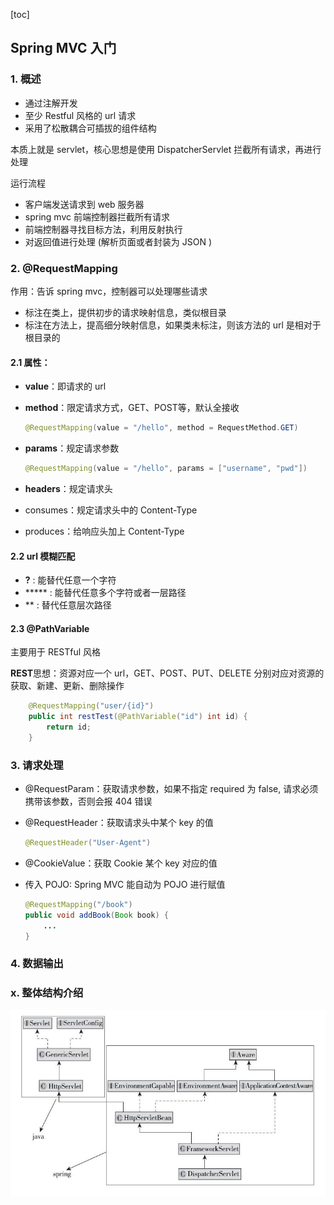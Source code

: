 [toc]

## Spring MVC 入门

### 1. 概述

- 通过注解开发
- 至少 Restful 风格的 url 请求
- 采用了松散耦合可插拔的组件结构

本质上就是 servlet，核心思想是使用 DispatcherServlet 拦截所有请求，再进行处理

运行流程

- 客户端发送请求到 web 服务器
- spring mvc 前端控制器拦截所有请求
- 前端控制器寻找目标方法，利用反射执行
- 对返回值进行处理 (解析页面或者封装为 JSON )







### 2. @RequestMapping

作用：告诉 spring mvc，控制器可以处理哪些请求

- 标注在类上，提供初步的请求映射信息，类似根目录
- 标注在方法上，提高细分映射信息，如果类未标注，则该方法的 url 是相对于根目录的

#### 2.1 属性：

- **value**：即请求的 url

- **method**：限定请求方式，GET、POST等，默认全接收

  ``` java
  @RequestMapping(value = "/hello", method = RequestMethod.GET)
  ```

- **params**：规定请求参数

  ``` java
  @RequestMapping(value = "/hello", params = ["username", "pwd"])
  ```

- **headers**：规定请求头

- consumes：规定请求头中的 Content-Type

- produces：给响应头加上 Content-Type

#### 2.2 url 模糊匹配

- **?** : 能替代任意一个字符
- ***** : 能替代任意多个字符或者一层路径
- ** : 替代任意层次路径

#### 2.3 @PathVariable

主要用于 RESTful 风格

**REST**思想：资源对应一个 url，GET、POST、PUT、DELETE 分别对应对资源的获取、新建、更新、删除操作

``` java
    @RequestMapping("user/{id}")
    public int restTest(@PathVariable("id") int id) {
        return id;
    }
```



### 3. 请求处理

- @RequestParam：获取请求参数，如果不指定 required 为 false, 请求必须携带该参数，否则会报 404 错误

- @RequestHeader：获取请求头中某个 key 的值

  ``` java
  @RequestHeader("User-Agent")
  ```

- @CookieValue：获取 Cookie 某个 key 对应的值

- 传入 POJO: Spring MVC 能自动为 POJO 进行赋值

  ``` java
  @RequestMapping("/book")
  public void addBook(Book book) {
      ...
  }
  ```

  

### 4. 数据输出



### x. 整体结构介绍

<img src="img/spring mvc 主要servlet.jpg" />